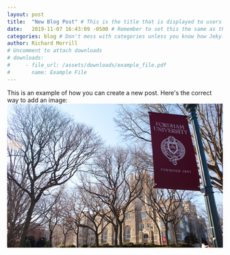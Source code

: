```yaml
---
layout: post
title:  "New Blog Post" # This is the title that is displayed to users
date:   2019-11-07 16:43:09 -0500 # Remember to set this the same as the filename to avoid confusion
categories: blog # Don't mess with categories unless you know how Jekyll works
author: Richard Morrill
# Uncomment to attach downloads
# downloads:
#     - file_url: /assets/downloads/example_file.pdf
#       name: Example File
---
```


This is an example of how you can create a new post.  Here's the correct way to add an image:
![Fordham Banner](/assets/post_content_img/fordham-banner-2019-11-11.jpg)

